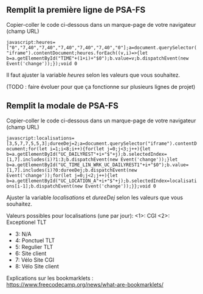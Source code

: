 

## Remplit la première ligne de PSA-FS

 
Copier-coller le code ci-dessous dans un marque-page de votre navigateur (champ URL)

`javascript:heures=["0","7,40","7,40","7,40","7,40","7,40","0"];a=document.querySelector("iframe").contentDocument;heures.forEach((v,i)=>{let b=a.getElementById("TIME"+(1+i)+"$0");b.value=v;b.dispatchEvent(new Event('change'));});void 0`

Il faut ajuster la variable _heures_ selon les valeurs que vous souhaitez.

(TODO : faire évoluer pour que ça fonctionne sur plusieurs lignes de projet) 


## Remplit la modale de PSA-FS


Copier-coller le code ci-dessous dans un marque-page de votre navigateur (champ URL)

`javascript:localisations=[3,5,7,7,5,5,3];dureeDej=2;a=document.querySelector("iframe").contentDocument;for(let i=1;i<8;i++){for(let j=0;j<3;j++){let b=a.getElementById("UC_DAILYREST"+i+"$"+j);b.selectedIndex=[1,7].includes(i)?1:3;b.dispatchEvent(new Event('change'));}let b=a.getElementById("UC_TIME_LIN_WRK_UC_DAILYREST1"+i+"$0");b.value=[1,7].includes(i)?0:dureeDej;b.dispatchEvent(new Event('change'));for(let j=0;j<2;j++){let b=a.getElementById("UC_LOCATION_A"+i+"$"+j);b.selectedIndex=localisations[i-1];b.dispatchEvent(new Event('change'));}};void 0`

Ajuster la variable _localisations_ et _dureeDej_ selon les valeurs que vous souhaitez.

Valeurs possibles pour localisations (une par jour):
<1>: CGI
<2>: Exceptionel TLT
* 3: N/A
* 4: Ponctuel TLT
* 5: Regulier TLT
* 6: Site client
* 7: Vélo Site CGI
* 8: Vélo Site client

Explications sur les bookmarklets : https://www.freecodecamp.org/news/what-are-bookmarklets/
